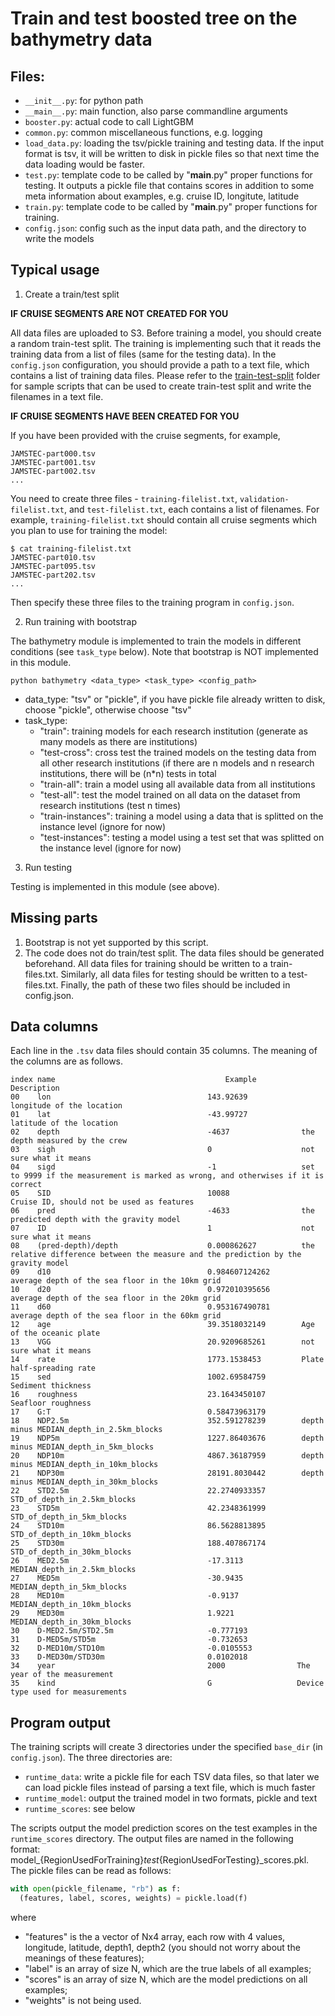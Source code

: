 # Train and test boosted tree on the bathymetry data

## Files:

* `__init__.py`: for python path
* `__main__.py`: main function, also parse commandline arguments
* `booster.py`: actual code to call LightGBM
* `common.py`:	common miscellaneous functions, e.g. logging
* `load_data.py`: loading the tsv/pickle training and testing data.
If the input format is tsv, it will be written to disk in pickle files so that next time the data loading would be faster.
* `test.py`: template code to be called by "__main__.py" proper functions for testing. It outputs a pickle file that
contains scores in addition to some meta information about examples, e.g. cruise ID, longitute, latitude
* `train.py`: template code to be called by "__main__.py" proper functions for training.
* `config.json`: config such as the input data path, and the directory to write the models

## Typical usage

1. Create a train/test split

**IF CRUISE SEGMENTS ARE NOT CREATED FOR YOU**

All data files are uploaded to S3. Before training a model, you should create a random train-test split.
The training is implementing such that it reads the training data from a list of files (same for the testing data).
In the `config.json` configuration, you should provide a path to a text file, which contains a list of training data files.
Please refer to the [train-test-split](./train-test-split) folder for sample scripts that can be used to create train-test split and write the filenames in a text file.

**IF CRUISE SEGMENTS HAVE BEEN CREATED FOR YOU**

If you have been provided with the cruise segments, for example,
```
JAMSTEC-part000.tsv
JAMSTEC-part001.tsv
JAMSTEC-part002.tsv
...
```
You need to create three files - `training-filelist.txt`,
`validation-filelist.txt`, and
`test-filelist.txt`, each contains a list of filenames.
For example, `training-filelist.txt` should contain all cruise segments which you plan to use for training the model:
```
$ cat training-filelist.txt
JAMSTEC-part010.tsv
JAMSTEC-part095.tsv
JAMSTEC-part202.tsv
...
```
Then specify these three files to the training program in `config.json`.


2. Run training with bootstrap

The bathymetry module is implemented to train the models in different conditions (see `task_type` below). Note that 
 bootstrap is NOT implemented in this module.

```
python bathymetry <data_type> <task_type> <config_path>
```

* data_type: "tsv" or "pickle", if you have pickle file already written to disk, choose "pickle", otherwise choose "tsv"
* task_type:
   * "train": training models for each research institution (generate as many models as there are institutions)
   * "test-cross": cross test the trained models on the testing data from all other research institutions (if there are n models and n research institutions, there will be (n*n) tests in total
   * "train-all": train a model using all available data from all institutions
   * "test-all": test the model trained on all data on the dataset from research institutions (test n times)
   * "train-instances": training a model using a data that is splitted on the instance level (ignore for now)
   * "test-instances": testing a model using a test set that was splitted on the instance level (ignore for now)
   
3. Run testing

Testing is implemented in this module (see above).


## Missing parts

1. Bootstrap is not yet supported by this script.
2. The code does not do train/test split. The data files should be generated beforehand. All data files for training should be written to a train-files.txt. Similarly, all data files for testing should be written to a test-files.txt. Finally, the path of these two files should be included in config.json.

## Data columns

Each line in the `.tsv` data files should contain 35 columns. The meaning of the columns are as follows.

```
index name                                      Example              Description
00    lon                                	143.92639            longitude of the location
01    lat                                	-43.99727            latitude of the location
02    depth                              	-4637                the depth measured by the crew
03    sigh                               	0                    not sure what it means
04    sigd                               	-1                   set to 9999 if the measurement is marked as wrong, and otherwises if it is correct
05    SID                                	10088                Cruise ID, should not be used as features
06    pred                               	-4633                the predicted depth with the gravity model
07    ID                                 	1                    not sure what it means
08    (pred-depth)/depth                 	0.000862627          the relative difference between the measure and the prediction by the gravity model
09    d10                                	0.984607124262       average depth of the sea floor in the 10km grid
10    d20                                	0.972010395656       average depth of the sea floor in the 20km grid
11    d60                                	0.953167490781       average depth of the sea floor in the 60km grid
12    age                                	39.3518032149        Age of the oceanic plate
13    VGG                                	20.9209685261        not sure what it means
14    rate                               	1773.1538453         Plate half-spreading rate
15    sed                                	1002.69584759        Sediment thickness
16    roughness                          	23.1643450107        Seafloor roughness
17    G:T                                	0.58473963179        
18    NDP2.5m                            	352.591278239        depth minus MEDIAN_depth_in_2.5km_blocks
19    NDP5m                              	1227.86403676        depth minus MEDIAN_depth_in_5km_blocks        
20    NDP10m                             	4867.36187959        depth minus MEDIAN_depth_in_10km_blocks        
21    NDP30m                             	28191.8030442        depth minus MEDIAN_depth_in_30km_blocks        
22    STD2.5m                            	22.2740933357        STD_of_depth_in_2.5km_blocks
23    STD5m                              	42.2348361999        STD_of_depth_in_5km_blocks        
24    STD10m                             	86.5628813895        STD_of_depth_in_10km_blocks        
25    STD30m                             	188.407867174        STD_of_depth_in_30km_blocks        
26    MED2.5m                            	-17.3113             MEDIAN_depth_in_2.5km_blocks
27    MED5m                              	-30.9435             MEDIAN_depth_in_5km_blocks
28    MED10m                             	-0.9137              MEDIAN_depth_in_10km_blocks
29    MED30m                             	1.9221               MEDIAN_depth_in_30km_blocks
30    D-MED2.5m/STD2.5m                  	-0.777193
31    D-MED5m/STD5m                      	-0.732653
32    D-MED10m/STD10m                    	-0.0105553
33    D-MED30m/STD30m                    	0.0102018
34    year                               	2000                The year of the measurement
35    kind                               	G                   Device type used for measurements
```

## Program output

The training scripts will create 3 directories under the specified `base_dir` (in `config.json`).
The three directories are:

* `runtime_data`:  write a pickle file for each TSV data files, so that later we can load pickle files instead of parsing a text file, which is much faster
* `runtime_model`: output the trained model in two formats, pickle and text
* `runtime_scores`: see below

The scripts output the model prediction scores on the test examples in the `runtime_scores` directory.
The output files are named in the following format: model_{RegionUsedForTraining}_test_{RegionUsedForTesting}_scores.pkl.
The pickle files can be read as follows:

```python
with open(pickle_filename, "rb") as f:
  (features, label, scores, weights) = pickle.load(f)
```

where

* "features" is the a vector of Nx4 array, each row with 4 values, longitude, latitude, depth1, depth2 (you should not worry about the meanings of these features);
* "label" is an array of size N, which are the true labels of all examples;
* "scores" is an array of size N, which are the model predictions on all examples;
* "weights" is not being used.
